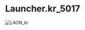 # Launcher.kr_5017
![LAON_kr](https://github.com/MyPuppy/Launcher.kr_5017/assets/83522007/7c83b82c-9f95-467e-8d0f-4707dac02240)
